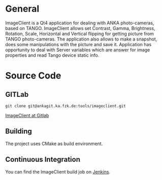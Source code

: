 # General

ImageClient is a Qt4 application for dealing with ANKA photo-cameras, based on TANGO.
ImageClient allows set Contrast, Gamma, Brightness, Rotation, Scale, Horizontal
and Vertical flipping for getting picture from TANGO photo-cameras.
The application also allows to make a snapshot, does some manipulations with the
picture and save it. Application has opportunity to deal with Server variables
which are answer for image properties and read Tango device static info.

# Source Code

## GITLab

    git clone git@ankagit.ka.fzk.de:tools/imageclient.git

[ImageClient at Gitlab](http://ankagit.ka.fzk.de/tools/imageclient "ImageClient project page on Gitlab")

## Building

The project uses CMake as build environment.

## Continuous Integration

You can find the ImageClient build job on [Jenkins](http://ankajenkins.fzk.de:8080/jenkins/job/imageclient/ "ImageClient build job in Jenkins").


